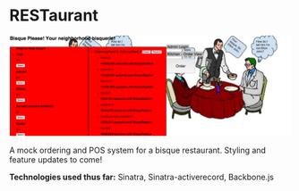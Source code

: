 # RESTaurant


![Screen Shot](/screenshot.png)

A mock ordering and POS system for a bisque restaurant. Styling and feature updates to come!

**Technologies used thus far:**
Sinatra, Sinatra-activerecord, Backbone.js
